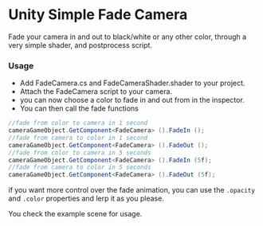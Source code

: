 # Unity Simple Fade Camera
Fade your camera in and out to black/white or any other color, through a very simple shader, and postprocess script.

### Usage
- Add FadeCamera.cs and FadeCameraShader.shader to your project.
- Attach the FadeCamera script to your camera.
- you can now choose a color to fade in and out from in the inspector.
- You can then call the fade functions
```cs
//fade from color to camera in 1 second
cameraGameObject.GetComponent<FadeCamera> ().FadeIn (); 
//fade from camera to color in 1 second
cameraGameObject.GetComponent<FadeCamera> ().FadeOut (); 
//fade from color to camera in 5 seconds
cameraGameObject.GetComponent<FadeCamera> ().FadeIn (5f); 
//fade from camera to color in 5 seconds
cameraGameObject.GetComponent<FadeCamera> ().FadeOut (5f); 
```
 if you want more control over the fade animation, you can use the `.opacity` and `.color` properties and lerp it as you please.
 
 You check the example scene for usage.